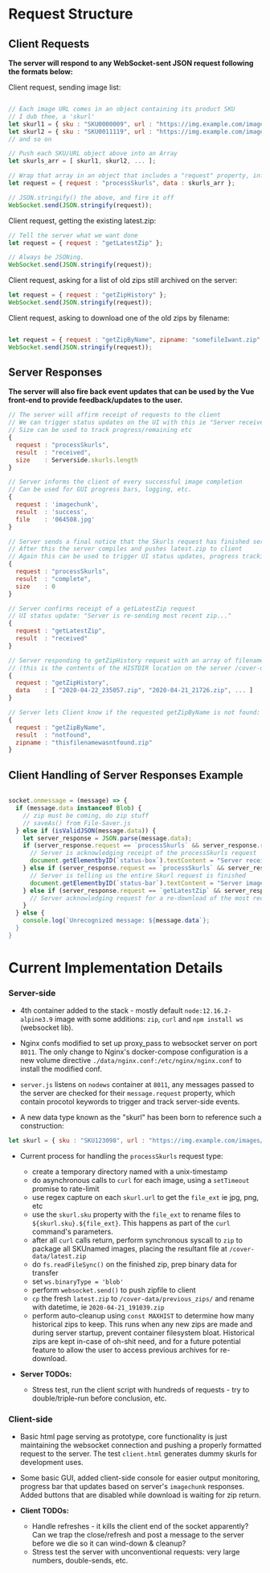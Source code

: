 # Request Structure

## Client Requests

__The server will respond to any WebSocket-sent JSON request following the formats below:__

Client request, sending image list:
  
```javascript

// Each image URL comes in an object containing its product SKU
// I dub thee, a 'skurl'
let skurl1 = { sku : "SKU0000009", url : "https://img.example.com/images/somepic0001.jpg" };
let skurl2 = { sku : "SKU0011119", url : "https://img.example.com/images/somepic0001.jpg" };
// and so on

// Push each SKU/URL object above into an Array
let skurls_arr = [ skurl1, skurl2, ... ];

// Wrap that array in an object that includes a "request" property, informing the server of the request
let request = { request : "processSkurls", data : skurls_arr };

// JSON.stringify() the above, and fire it off
WebSocket.send(JSON.stringify(request));

```
Client request, getting the existing latest.zip:

```javascript
// Tell the server what we want done
let request = { request : "getLatestZip" };

// Always be JSONing.
WebSocket.send(JSON.stringify(request));

```
Client request, asking for a list of old zips still archived on the server:

```javascript
let request = { request : "getZipHistory" };
WebSocket.send(JSON.stringify(request));
```
Client request, asking to download one of the old zips by filename:

```javascript

let request = { request : "getZipByName", zipname: "somefileIwant.zip" };
WebSocket.send(JSON.stringify(request));
```


## Server Responses

__The server will also fire back event updates that can be used by the Vue front-end to provide feedback/updates to the user.__
  
```javascript
// The server will affirm receipt of requests to the client
// We can trigger status updates on the UI with this ie "Server received image list."
// Size can be used to track progress/remaining etc
{
  request : "processSkurls",
  result  : "received",
  size    : Serverside.skurls.length
}

// Server informs the client of every successful image completion
// Can be used for GUI progress bars, logging, etc.
{
  request : 'imagechunk',
  result  : 'success',
  file    : '064508.jpg'
}

// Server sends a final notice that the Skurls request has finished server-side
// After this the server compiles and pushes latest.zip to client
// Again this can be used to trigger UI status updates, progress tracking etc
{
  request : "processSkurls",
  result  : "complete",
  size    : 0
}

// Server confirms receipt of a getLatestZip request
// UI status update: "Server is re-sending most recent zip..."
{
  request : "getLatestZip",
  result  : "received"
}

// Server responding to getZipHistory request with an array of filenames:
// (this is the contents of the HISTDIR location on the server /cover-data/previous_zips/)
{
  request : "getZipHistory",
  data    : [ "2020-04-22_235057.zip", "2020-04-21_21726.zip", ... ]
}

// Server lets Client know if the requested getZipByName is not found:
{
  request : "getZipByName",
  result  : "notfound",
  zipname : "thisfilenamewasntfound.zip"
}
```
## Client Handling of Server Responses Example

```javascript

socket.onmessage = (message) => {
  if (message.data instanceof Blob) {
    // zip must be coming, do zip stuff
    // saveAs() from File-Saver.js
  } else if (isValidJSON(message.data)) {
    let server_response = JSON.parse(message.data);
    if (server_response.request == `processSkurls` && server_response.result == `received`) {
      // Server is acknowledging receipt of the processSkurls request
      document.getElementbyID(`status-box`).textContent = "Server received request.";
    } else if (server_response.request == `processSkurls` && server_response.result == `complete`) {
      // Server is telling us the entire Skurl request is finished
      document.getElementbyID(`status-bar`).textContent = "Server image downloads complete");
    } else if (server_response.request == `getLatestZip` && server_response.result == `received`) {
      // Server acknowledging request for a re-download of the most recent zip
    }
  } else {
    console.log(`Unrecognized message: ${message.data`};
  }
}
```

# Current Implementation Details


### Server-side

- 4th container added to the stack - mostly default `node:12.16.2-alpine3.9` image with some additions: `zip`, `curl` and `npm install ws` (websocket lib).

- Nginx confs modified to set up proxy_pass to websocket server on port `8011`. The only change to Nginx's docker-compose configuration is a new volume directive `./data/nginx.conf:/etc/nginx/nginx.conf` to install the modified conf.

- `server.js` listens on `nodews` container at `8011`, any messages passed to the server are checked for their `message.request` property, which contain procotol keywords to trigger and track server-side events.

- A new data type known as the "skurl" has been born to reference such a construction:

```javascript
let skurl = { sku : "SKU123098", url : "https://img.example.com/images/somepic0001.jpg" };
```

- Current process for handling the `processSkurls` request type:

  - create a temporary directory named with a unix-timestamp
  - do asynchronous calls to `curl` for each image, using a `setTimeout` promise to rate-limit
  - use regex capture on each `skurl.url` to get the `file_ext` ie jpg, png, etc
  - use the `skurl.sku` property with the `file_ext` to rename files to `${skurl.sku}.${file_ext}`. This happens as part of the `curl` command's parameters.
  - after all `curl` calls return, perform synchronous syscall to `zip` to package all SKUnamed images, placing the resultant file at `/cover-data/latest.zip`
  - do `fs.readFileSync()` on the finished zip, prep binary data for transfer
  - set `ws.binaryType = 'blob'`
  - perform `websocket.send()` to push zipfile to client
  - `cp` the fresh `latest.zip` to `/cover-data/previous_zips/` and rename with datetime, ie `2020-04-21_191039.zip`
  - perform auto-cleanup using `const MAXHIST` to determine how many historical zips to keep. This runs when any new zips are made and during server startup, prevent container filesystem bloat. Historical zips are kept in-case of oh-shit need, and for a future potential feature to allow the user to access previous archives for re-download.
  
- __Server TODOs:__

  - Stress test, run the client script with hundreds of requests - try to double/triple-run before conclusion, etc.
  
 ### Client-side
 
- Basic html page serving as prototype, core functionality is just maintaining the websocket connection and pushing a properly formatted request to the server. The test `client.html` generates dummy skurls for development uses.

- Some basic GUI, added client-side console for easier output monitoring, progress bar that updates based on server's `imagechunk` responses. Added buttons that are disabled while download is waiting for zip return.

- __Client TODOs:__

  - Handle refreshes - it kills the client end of the socket apparently? Can we trap the close/refresh and post a message to the server before we die so it can wind-down & cleanup?
  - Stress test the server with unconventional requests: very large numbers, double-sends, etc.
  
